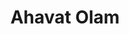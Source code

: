 ---
title: Ahavat Olam
recording_type: hymn
audio_path: /assets/music/religious/ahavat-olam.mp3
text_path: http://www.reformjudaism.org/practice/prayers-blessings/shabbat-evening-worship-services-ahavat-olam
---